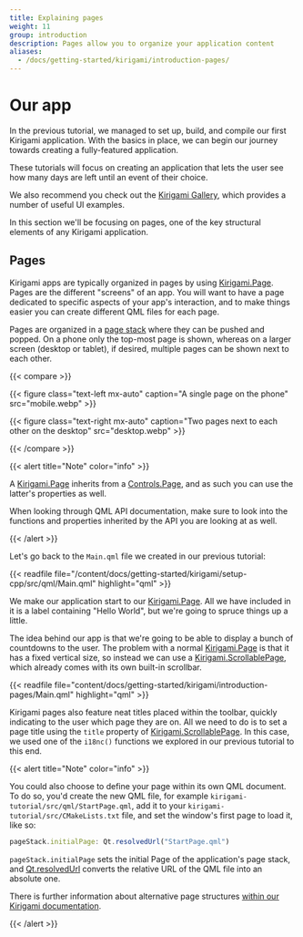 ```yaml
---
title: Explaining pages
weight: 11
group: introduction
description: Pages allow you to organize your application content
aliases:
  - /docs/getting-started/kirigami/introduction-pages/
---
```

# Our app

In the previous tutorial, we managed to set up, build, and compile our first Kirigami application. With the basics in place, we can begin our journey towards creating a fully-featured application.

These tutorials will focus on creating an application that lets the user see how many days are left until an event of their choice.

We also recommend you check out the [Kirigami Gallery](https://apps.kde.org/en/kirigami2.gallery), which provides a number of useful UI examples.

In this section we'll be focusing on pages, one of the key structural elements of any Kirigami application.

## Pages

Kirigami apps are typically organized in pages by using [Kirigami.Page](docs:kirigami;org.kde.kirigami.Page). Pages are the different "screens" of an app. You will want to have a page dedicated to specific aspects of your app's interaction, and to make things easier you can create different QML files for each page.

Pages are organized in a [page stack](https://api-staging.kde.org/qml-org-kde-kirigami-abstractapplicationwindow.html#pageStack-prop) where they can be pushed and popped. On a phone only the top-most page is shown, whereas on a larger screen (desktop or tablet), if desired, multiple pages can be shown next to each other.

{{< compare >}}

{{< figure class="text-left mx-auto" caption="A single page on the phone" src="mobile.webp" >}}

{{< figure class="text-right mx-auto" caption="Two pages next to each other on the desktop" src="desktop.webp" >}}

{{< /compare >}}

{{< alert title="Note" color="info" >}}

A [Kirigami.Page](docs:kirigami;org.kde.kirigami.Page) inherits from a [Controls.Page](docs:qtquickcontrols;QtQuick.Controls.Page), and as such you can use the latter's properties as well.

When looking through QML API documentation, make sure to look into the functions and properties inherited by the API you are looking at as well.

{{< /alert >}}

Let's go back to the `Main.qml` file we created in our previous tutorial:

{{< readfile file="/content/docs/getting-started/kirigami/setup-cpp/src/qml/Main.qml" highlight="qml" >}}

We make our application start to our [Kirigami.Page](docs:kirigami;org.kde.kirigami.Page). All we have included in it is a label containing "Hello World", but we're going to spruce things up a little.

The idea behind our app is that we're going to be able to display a bunch of countdowns to the user. The problem with a normal [Kirigami.Page](docs:kirigami;org.kde.kirigami.Page) is that it has a fixed vertical size, so instead we can use a [Kirigami.ScrollablePage](docs:kirigami;org.kde.kirigami.ScrollablePage), which already comes with its own built-in scrollbar.

{{< readfile file="content/docs/getting-started/kirigami/introduction-pages/Main.qml" highlight="qml" >}}

Kirigami pages also feature neat titles placed within the toolbar, quickly indicating to the user which page they are on. All we need to do is to set a page title using the `title` property of [Kirigami.ScrollablePage](docs:kirigami;org.kde.kirigami.ScrollablePage). In this case, we used one of the `i18nc()` functions we explored in our previous tutorial to this end.

{{< alert title="Note" color="info" >}}

You could also choose to define your page within its own QML document. To do so, you'd create the new QML file, for example `kirigami-tutorial/src/qml/StartPage.qml`, add it to your `kirigami-tutorial/src/CMakeLists.txt` file, and set the window's first page to load it, like so:

```js
pageStack.initialPage: Qt.resolvedUrl("StartPage.qml")
```

`pageStack.initialPage` sets the initial Page of the application's page stack, and [Qt.resolvedUrl](docs:qtqml;QtQml.Qt::resolvedUrl) converts the relative URL of the QML file into an absolute one.

There is further information about alternative page structures [within our Kirigami documentation](/docs/getting-started/kirigami/components-pagerow_pagestack).

{{< /alert >}}
